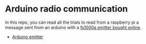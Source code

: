 # Arduino radio communication

In this repo, you can read all the trials to read from a raspberry pi a message sent from an arduino with a [fs1000a emitter bought online](https://www.aliexpress.com/item/4000041649799.html).

- [Arduino emitter](./emitter/)